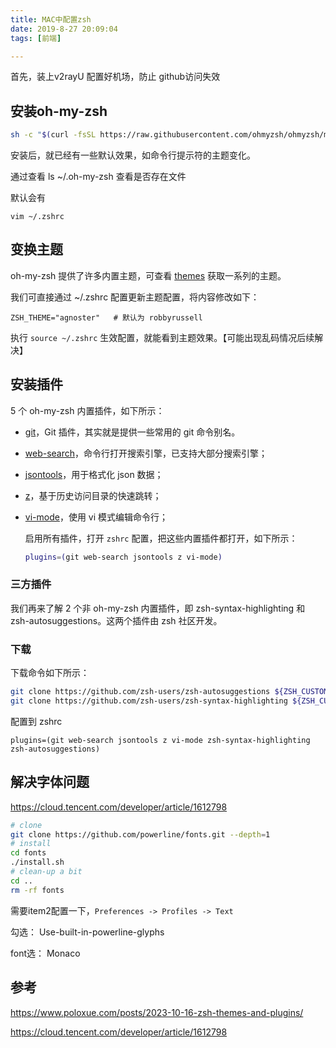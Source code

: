 ```yaml
---
title: MAC中配置zsh
date: 2019-8-27 20:09:04
tags: [前端]

---
```


首先，装上v2rayU  配置好机场，防止 github访问失效



## 安装oh-my-zsh

```sh
sh -c "$(curl -fsSL https://raw.githubusercontent.com/ohmyzsh/ohmyzsh/master/tools/install.sh)"
```

安装后，就已经有一些默认效果，如命令行提示符的主题变化。

通过查看 ls ~/.oh-my-zsh  查看是否存在文件

默认会有

```
vim ~/.zshrc 
```

## 变换主题

oh-my-zsh 提供了许多内置主题，可查看 [themes](https://github.com/ohmyzsh/ohmyzsh/wiki/Themes) 获取一系列的主题。

我们可直接通过 ~/.zshrc 配置更新主题配置，将内容修改如下：

```
ZSH_THEME="agnoster"   # 默认为 robbyrussell
```

执行 `source ~/.zshrc` 生效配置，就能看到主题效果。【可能出现乱码情况后续解决】

## 安装插件

 5 个 oh-my-zsh 内置插件，如下所示：

- [git](https://github.com/ohmyzsh/ohmyzsh/tree/master/plugins/git)，Git 插件，其实就是提供一些常用的 git 命令别名。

- [web-search](https://github.com/ohmyzsh/ohmyzsh/tree/master/plugins/web-search)，命令行打开搜索引擎，已支持大部分搜索引擎；

- [jsontools](https://github.com/ohmyzsh/ohmyzsh/tree/master/plugins/jsontools)，用于格式化 json 数据；

- [z](https://github.com/ohmyzsh/ohmyzsh/tree/master/plugins/z)，基于历史访问目录的快速跳转；

- [vi-mode](https://github.com/ohmyzsh/ohmyzsh/tree/master/plugins/vi-mode)，使用 vi 模式编辑命令行；

  启用所有插件，打开 `zshrc` 配置，把这些内置插件都打开，如下所示：

  ```sh
  plugins=(git web-search jsontools z vi-mode)
  ```

### 三方插件

我们再来了解 2 个非 oh-my-zsh 内置插件，即 zsh-syntax-highlighting 和 zsh-autosuggestions。这两个插件由 zsh 社区开发。

### 下载

下载命令如下所示：

```sh
git clone https://github.com/zsh-users/zsh-autosuggestions ${ZSH_CUSTOM:-$HOME/.oh-my-zsh/custom}/plugins/zsh-autosuggestions
git clone https://github.com/zsh-users/zsh-syntax-highlighting ${ZSH_CUSTOM:-~/.oh-my-zsh/custom}/plugins/zsh-syntax-highlighting
```

配置到 zshrc

```shell
plugins=(git web-search jsontools z vi-mode zsh-syntax-highlighting zsh-autosuggestions)
```







## 解决字体问题

https://cloud.tencent.com/developer/article/1612798

```sh
# clone
git clone https://github.com/powerline/fonts.git --depth=1
# install
cd fonts
./install.sh
# clean-up a bit
cd ..
rm -rf fonts
```



需要item2配置一下，`Preferences -> Profiles -> Text`

勾选： Use-built-in-powerline-glyphs

font选： Monaco







## 参考

https://www.poloxue.com/posts/2023-10-16-zsh-themes-and-plugins/

https://cloud.tencent.com/developer/article/1612798